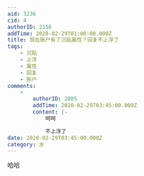```yaml
---
aid: 3236
cid: 4
authorID: 2156
addTime: 2020-02-29T01:00:00.000Z
title: 现在账户有了沉贴属性？回复不上浮了
tags:
    - 沉贴
    - 上浮
    - 属性
    - 回复
    - 账户
comments:
    -
        authorID: 2805
        addTime: 2020-02-29T03:45:00.000Z
        content: |-
            呵呵

            不上浮了
date: 2020-02-29T03:45:00.000Z
category: 水
---
```


哈哈
